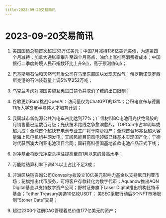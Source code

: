 ```yaml
---
title:2023-09-20交易简讯
---
```

# 2023-09-20交易简讯
1. 美国国债总额首次超过33万亿美元；中国7月减持136亿美元美债，为连第四个月减持；加拿大通胀率攀升至四个月高点，油价上涨推高消费者成本；中国银行二季度跨境人民币指数环比上升9点，高于预测值6点；

2. 巴基斯坦石油和天然气开发公司在马里东部区块发现天然气；俄罗斯诺沃罗西斯克港的石油装载量上调5%至252万吨；

3. 乌克兰考虑对邻国实施互惠进口禁令并取消了糖的出口限制；

4. 谷歌更新Bard挑战OpenAI：访问量仅为ChatGPT的13%；台积电宣布与德国11所大学签署半导体人才培育计划；

5. 我国城市新能源公共汽电车占比达到77%；广信材料BC电池用光伏绝缘胶的月销售量已达数百万级；光伏技术路线之争愈演愈烈，TOPCon市占率明年或超六成；全球首个超快充电池专业工厂将于南沙投产；全球首台16兆瓦超大容量海上风电机组并网发电；天顺风能目前风电领域已经基本实现国产化；宁德时代获西澳大利亚电池项目合同；国轩高科德国基地首款电池产品正式下线；

6. 对冲基金将欧元净空头押注提高至自1月以来的最高水平；

7. 万能险结算利率下调4%以上占比不足3成；

8. 非洲区块链咨询公司Convexity拟设立10亿美元影响力基金以支持尼日利亚市场；花旗推出代币服务，可将客户存款转化为数字代币；Aquanow推出AQN Digital基金以支持数字资产公司；野村证券旗下Laser Digital推出机构比特币基金；Tether Treasury铸造10亿枚USDT；
美SEC采取行动后3个NFT市场限制“Stoner Cats”交易；

9. 超过2300个注册DAO管理着总价值177亿美元的资产；